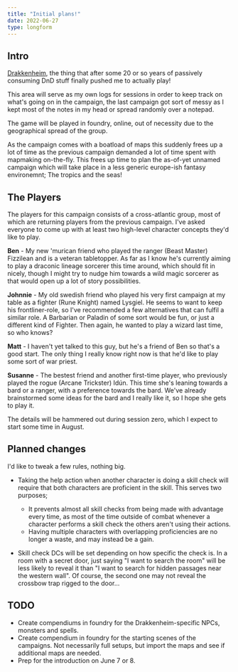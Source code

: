 ```yaml
---
title: "Initial plans!"
date: 2022-06-27
type: longform
---
```


## Intro

[Drakkenheim](https://www.youtube.com/watch?v=EPct8hlnXag), the thing that after some 20 or so years
of passively consuming DnD stuff finally pushed me to actually play!

This area will serve as my own logs for sessions in order to keep track on what's going on in the
campaign, the last campaign got sort of messy as I kept most of the notes in my head or spread
randomly over a notepad.

The game will be played in foundry, online, out of necessity due to the geographical spread of the
group.

As the campaign comes with a boatload of maps this suddenly frees up a lot of time as the previous
campaign demanded a lot of time spent with mapmaking on-the-fly. This frees up time to plan the
as-of-yet unnamed campaign which will take place in a less generic europe-ish fantasy environemnt;
The tropics and the seas!

## The Players

The players for this campaign consists of a cross-atlantic group, most of which are returning
players from the previous campaign. I've asked everyone to come up with at least two high-level
character concepts they'd like to play.

**Ben** - My new 'murican friend who played the ranger (Beast Master) Fizzilean and is a veteran
tabletopper. As far as I know he's currently aiming to play a draconic lineage sorcerer this time
around, which should fit in nicely, though I might try to nudge him towards a wild magic sorcerer
as that would open up a lot of story possibilities.

**Johnnie** - My old swedish friend who played his very first campaign at my table as a fighter
(Rune Knight) named Lysgiel. He seems to want to keep his frontliner-role, so I've recommended a few
alternatives that can fulfil a similar role. A Barbarian or Paladin of some sort would be fun, or
just a different kind of Fighter. Then again, he wanted to play a wizard last time, so who knows?

**Matt** - I haven't yet talked to this guy, but he's a friend of Ben so that's a good start. The
only thing I really know right now is that he'd like to play some sort of war priest.

**Susanne** - The bestest friend and another first-time player, who previously played the rogue
(Arcane Trickster) Idún. This time she's leaning towards a bard or a ranger, with a preference
towards the bard. We've already brainstormed some ideas for the bard and I really like it, so I hope
she gets to play it.

The details will be hammered out during session zero, which I expect to start some time in August.

## Planned changes

I'd like to tweak a few rules, nothing big.

- Taking the help action when another character is doing a skill check will require that both
  characters are proficient in the skill. This serves two purposes;

  - It prevents almost all skill checks from being made with advantage every time, as most of the
    time outside of combat whenever a character performs a skill check the others aren't using
    their actions.
  - Having multiple characters with overlapping proficiencies are no longer a waste, and may instead
    be a gain.

- Skill check DCs will be set depending on how specific the check is. In a room with a secret door,
  just saying "I want to search the room" will be less likely to reveal it than "I want to search
  for hidden passages near the western wall". Of course, the second one may not reveal the crossbow
  trap rigged to the door...

## TODO

- Create compendiums in foundry for the Drakkenheim-specific NPCs, monsters and spells.
- Create compendium in foundry for the starting scenes of the campaigns. Not necessarily full
  setups, but import the maps and see if additional maps are needed.
- Prep for the introduction on June 7 or 8.
